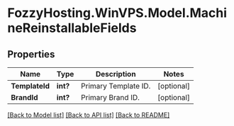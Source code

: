 # FozzyHosting.WinVPS.Model.MachineReinstallableFields
## Properties

Name | Type | Description | Notes
------------ | ------------- | ------------- | -------------
**TemplateId** | **int?** | Primary Template ID. | [optional] 
**BrandId** | **int?** | Primary Brand ID. | [optional] 

[[Back to Model list]](../README.md#documentation-for-models) [[Back to API list]](../README.md#documentation-for-api-endpoints) [[Back to README]](../README.md)


